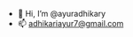 - 👋 Hi, I’m @ayuradhikary
- 📫 adhikariayur7@gmail.com

<!---
ayuradhikary/ayuradhikary is a ✨ special ✨ repository because its `README.md` (this file) appears on your GitHub profile.
You can click the Preview link to take a look at your changes.
--->
